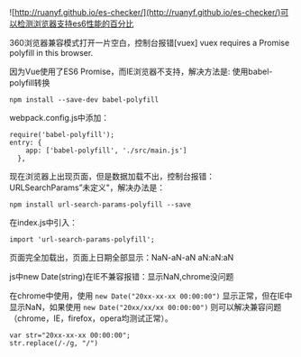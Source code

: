 ![http://ruanyf.github.io/es-checker/](http://ruanyf.github.io/es-checker/)可以检测浏览器支持es6性能的百分比

360浏览器兼容模式打开一片空白，控制台报错[vuex] vuex requires a Promise polyfill in this browser. 

因为Vue使用了ES6 Promise，而IE浏览器不支持，解决方法是: 使用babel-polyfill转换 

```npm install --save-dev babel-polyfill```

webpack.config.js中添加：

```
require('babel-polyfill');
entry: {
    app: ['babel-polyfill', './src/main.js']
  },
```
现在浏览器上出现页面，但是数据加载不出，控制台报错：URLSearchParams”未定义"，解决办法是：

```npm install url-search-params-polyfill --save```

在index.js中引入：

```import 'url-search-params-polyfill';```

页面完全加载出，页面上日期全部显示：NaN-aN-aN aN:aN:aN 

js中new Date(string)在IE不兼容报错：显示NaN,chrome没问题

在chrome中使用，使用
```new Date("20xx-xx-xx 00:00:00")```
显示正常，但在IE中显示NaN，如果使用
```new Date("20xx/xx/xx 00:00:00")```
则可以解决兼容问题（chrome，IE，firefox，opera均测试正常）。

```
var str="20xx-xx-xx 00:00:00";
str.replace(/-/g, "/")   
```